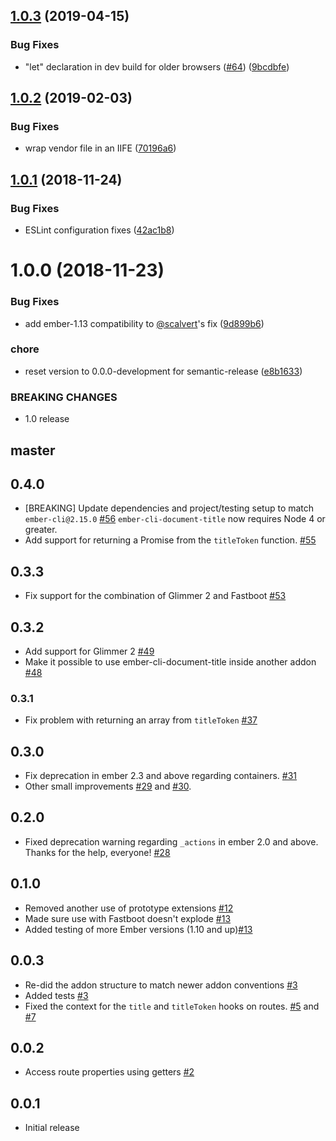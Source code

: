 ## [1.0.3](https://github.com/mike-north/ember-cli-document-title-northm/compare/v1.0.2...v1.0.3) (2019-04-15)


### Bug Fixes

* "let" declaration in dev build for older browsers ([#64](https://github.com/mike-north/ember-cli-document-title-northm/issues/64)) ([9bcdbfe](https://github.com/mike-north/ember-cli-document-title-northm/commit/9bcdbfe))

## [1.0.2](https://github.com/mike-north/ember-cli-document-title-northm/compare/v1.0.1...v1.0.2) (2019-02-03)


### Bug Fixes

* wrap vendor file in an IIFE ([70196a6](https://github.com/mike-north/ember-cli-document-title-northm/commit/70196a6))

## [1.0.1](https://github.com/mike-north/ember-cli-document-title-northm/compare/v1.0.0...v1.0.1) (2018-11-24)


### Bug Fixes

* ESLint configuration fixes ([42ac1b8](https://github.com/mike-north/ember-cli-document-title-northm/commit/42ac1b8))

# 1.0.0 (2018-11-23)


### Bug Fixes

* add ember-1.13 compatibility to [@scalvert](https://github.com/scalvert)'s fix ([9d899b6](https://github.com/mike-north/ember-cli-document-title-northm/commit/9d899b6))


### chore

* reset version to 0.0.0-development for semantic-release ([e8b1633](https://github.com/mike-north/ember-cli-document-title-northm/commit/e8b1633))


### BREAKING CHANGES

* 1.0 release

## master

## 0.4.0
+ [BREAKING] Update dependencies and project/testing setup to match `ember-cli@2.15.0` [#56](https://github.com/kimroen/ember-cli-document-title/pull/56)
  `ember-cli-document-title` now requires Node 4 or greater.
+ Add support for returning a Promise from the `titleToken` function. [#55](https://github.com/kimroen/ember-cli-document-title/pull/55)

## 0.3.3
+ Fix support for the combination of Glimmer 2 and Fastboot [#53](https://github.com/kimroen/ember-cli-document-title/pull/53)

## 0.3.2
+ Add support for Glimmer 2 [#49](https://github.com/kimroen/ember-cli-document-title/pull/49)
+ Make it possible to use ember-cli-document-title inside another addon [#48](https://github.com/kimroen/ember-cli-document-title/pull/48)

### 0.3.1
+ Fix problem with returning an array from `titleToken` [#37](https://github.com/kimroen/ember-cli-document-title/pull/37)

## 0.3.0
+ Fix deprecation in ember 2.3 and above regarding containers. [#31](https://github.com/kimroen/ember-cli-document-title/pull/31)
+ Other small improvements [#29](https://github.com/kimroen/ember-cli-document-title/pull/29) and [#30](https://github.com/kimroen/ember-cli-document-title/pull/30).

## 0.2.0
+ Fixed deprecation warning regarding `_actions` in ember 2.0 and above. Thanks for the help, everyone! [#28](https://github.com/kimroen/ember-cli-document-title/pull/28)

## 0.1.0
+ Removed another use of prototype extensions [#12](https://github.com/kimroen/ember-cli-document-title/pull/12)
+ Made sure use with Fastboot doesn't explode [#13](https://github.com/kimroen/ember-cli-document-title/pull/13)
+ Added testing of more Ember versions (1.10 and up)[#13](https://github.com/kimroen/ember-cli-document-title/pull/13)

## 0.0.3
+ Re-did the addon structure to match newer addon conventions [#3](https://github.com/kimroen/ember-cli-document-title/pull/3)
+ Added tests [#3](https://github.com/kimroen/ember-cli-document-title/pull/3)
+ Fixed the context for the `title` and `titleToken` hooks on routes. [#5](https://github.com/kimroen/ember-cli-document-title/pull/5) and [#7](https://github.com/kimroen/ember-cli-document-title/pull/7)

## 0.0.2
+ Access route properties using getters [#2](https://github.com/kimroen/ember-cli-document-title/pull/2)

## 0.0.1
+ Initial release
